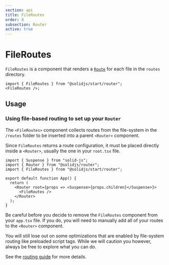 ```yaml
---
section: api
title: FileRoutes
order: 8
subsection: Router
active: true
---
```


# FileRoutes

`FileRoutes` is a component that renders a [`Route`][route] for each file in the `routes` directory.

<div class="text-lg">

```tsx twoslash
import { FileRoutes } from "@solidjs/start/router";
<FileRoutes />;
```

</div>

<table-of-contents></table-of-contents>

## Usage

### Using file-based routing to set up your `Router`

The `<FileRoutes>` component collects routes from the file-system in the `/routes` folder to be inserted into a parent `<Router>` component.

Since `FileRoutes` returns a route configuration, it must be placed directly inside a `<Router>`, usually the one in your `root.tsx` file.

```tsx twoslash {7-9} filename="app.tsx"
import { Suspense } from "solid-js";
import { Router } from "@solidjs/router";
import { FileRoutes } from "@solidjs/start/router";

export default function App() {
  return (
    <Router root={props => <Suspense>{props.children}</Suspense>}>
      <FileRoutes />
    </Router>
  );
}
```

<aside>

Be careful before you decide to remove the `FileRoutes` component from your `app.tsx` file. If you do, you will need to manually add all of your routes to the `<Router>` component.

You will still lose out on some optimizations that are enabled by file-system routing like preloaded script tags. While we will caution you however, always be free to explore what you can do.

</aside>

See the [routing guide](/core-concepts/routing) for more details.

[route]: /api/Route
